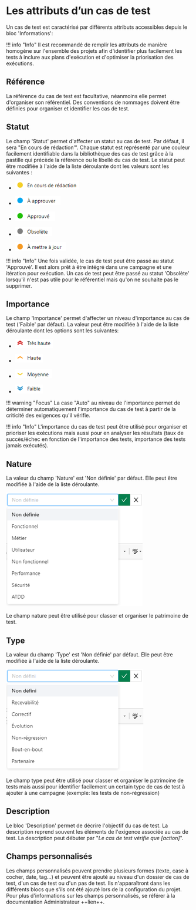 
# Les attributs d’un cas de test

Un cas de test est caractérisé par différents attributs accessibles depuis le bloc 'Informations':

!!! info "Info"
	Il est recommandé de remplir les attributs de manière homogène sur l'ensemble des projets afin d'identifier plus facilement les tests à inclure aux plans d'exécution et d'optimiser la priorisation des exécutions.  
	
## Référence

La référence du cas de test est facultative, néanmoins elle permet d'organiser son référentiel. Des conventions de nommages doivent être définies pour organiser et identifier les cas de test.

## Statut

Le champ 'Statut' permet d'affecter un statut au cas de test. Par défaut, il sera "En cours de rédaction’". Chaque statut est représenté par une couleur facilement identifiable dans la bibliothèque des cas de test grâce à la pastille qui précède la référence ou le libellé du cas de test.
Le statut peut être modifiée à l'aide de la liste déroulante dont les valeurs sont les suivantes :

- ![En cours de rédaction](resources/en-cours-redactionFR.png)

- ![À approuver](resources/a-approuverFR.png)

- ![Approuvé](resources/approuveFR.png)

- ![Obsolète](resources/obsoleteFR.png)

- ![À mettre à jour](resources/a-mettre-a-jourFR.png)

!!! info "Info"
	Une fois validée, le cas de test peut être passé au statut 'Approuvé'. Il est alors prêt à être intégré dans une campagne et une itération pour exécution.
	Un cas de test peut être passé au statut 'Obsolète' lorsqu'il n'est pas utile pour le référentiel mais qu'on ne souhaite pas le supprimer.

## Importance

Le champ 'Importance' permet d'affecter un niveau d'importance au cas de test ('Faible' par défaut). La valeur peut être modifiée à l'aide de la liste déroulante dont les options sont les suivantes:

- ![Très haute](resources/importance-tres-hauteFR.png)

- ![Haute](resources/importance-haute-FR.png)

- ![Moyenne](resources/importance-moyenneFR.png)

- ![Faible](resources/importance-faibleFR.png)

!!! warning "Focus" 
	La case "Auto" au niveau de l'importance permet de déterminer automatiquement l'importance du cas de test à partir de la criticité des exigences qu'il vérifie.

!!! info "Info"
	L'importance du cas de test peut être utilisé pour organiser et prioriser les exécutions mais aussi pour en analyser les résultats (taux de succès/échec en fonction de l'importance des tests, importance des tests jamais exécutés).

## Nature

La valeur du champ 'Nature' est 'Non définie' par défaut. Elle peut être modifiée à l'aide de la liste déroulante.

 ![Nature d'un cas de test](resources/natureFR.png)
 
Le champ nature peut être utilisé pour classer et organiser le patrimoine de test. 

## Type

La valeur du champ 'Type' est 'Non définie' par défaut. Elle peut être modifiée à l'aide de la liste déroulante. 

![Type d'un cas de test](resources/typeFR.png)

Le champ type peut être utilisé pour classer et organiser le patrimoine de tests mais aussi pour identifier facilement un certain type de cas de test à ajouter à une campagne (exemple: les tests de non-régression)

## Description

Le bloc 'Description' permet de décrire l'objectif du cas de test. La description reprend souvent les éléments de l'exigence associée au cas de test.
La description peut débuter par "*Le cas de test vérifie que [action]*".

## Champs personnalisés

Les champs personnalisés peuvent prendre plusieurs formes (texte, case à cocher, date, tag...) et peuvent être ajouté au niveau d'un dossier de cas de test, d'un cas de test ou d'un pas de test. Ils n'apparaîtront dans les différents blocs que s'ils ont été ajouté lors de la configuration du projet.
Pour plus d'informations sur les champs personnalisés, se référer à la documentation Administrateur ++lien++.
